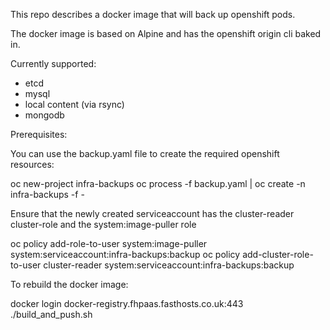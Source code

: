 This repo describes a docker image that will back up openshift pods.

The docker image is based on Alpine and has the openshift origin cli baked in.

Currently supported:
  - etcd
  - mysql
  - local content (via rsync)
  - mongodb


Prerequisites:

You can use the backup.yaml file to create the required openshift resources:

oc new-project infra-backups
oc process -f backup.yaml | oc create -n infra-backups -f -

Ensure that the newly created serviceaccount has the cluster-reader cluster-role and the system:image-puller role

oc policy add-role-to-user system:image-puller system:serviceaccount:infra-backups:backup
oc policy add-cluster-role-to-user cluster-reader system:serviceaccount:infra-backups:backup


To rebuild the docker image:

docker login docker-registry.fhpaas.fasthosts.co.uk:443
./build_and_push.sh
